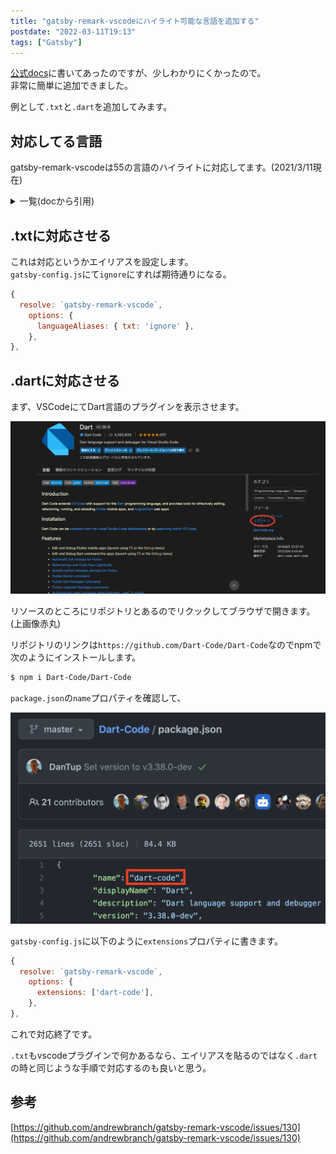 ```yaml
---
title: "gatsby-remark-vscodeにハイライト可能な言語を追加する"
postdate: "2022-03-11T19:13"
tags: ["Gatsby"]
---
```


[公式docs](https://www.gatsbyjs.com/plugins/gatsby-remark-vscode/)に書いてあったのですが、少しわかりにくかったので。  
非常に簡単に追加できました。

例として`.txt`と`.dart`を追加してみます。

## 対応してる言語

gatsby-remark-vscodeは55の言語のハイライトに対応してます。(2021/3/11現在)

<details>
  <summary>一覧(docから引用)</summary>

- Batch/CMD
- Clojure
- CoffeeScript
- C
- C++
- C Platform
- C#
- CSS
- Dockerfile
- F#
- Git Commit
- Git Rebase
- Diff
- Ignore
- Go
- Groovy
- Handlebars
- Hlsl
- HTML
- CSHTML
- PHP HTML
- INI
- Java
- JavaScript
- JSX
- JSON
- JSON with Comments
- Less
- Log
- Lua
- Makefile
- Markdown
- Objective-C
- Objective-C++
- Perl
- Perl 6
- PHP
- Powershell
- Pug
- Python
- R
- Ruby
- Rust
- Sass
- SassDoc
- ShaderLab
- Shell
- SQL
- Swift
- TypeScript
- TSX
- ASP VB .NET
- XML
- XML XSL
- YAML

</details>

## .txtに対応させる

これは対応というかエイリアスを設定します。  
`gatsby-config.js`にて`ignore`にすれば期待通りになる。

```jsx
{
  resolve: `gatsby-remark-vscode`,
    options: {
      languageAliases: { txt: 'ignore' },
    },
},
```

## .dartに対応させる

まず、VSCodeにてDart言語のプラグインを表示させます。

![vscode-dart-extension](screenshot_dart_vsc.png)

リソースのところにリポジトリとあるのでリクックしてブラウザで開きます。(上画像赤丸)

リポジトリのリンクは`https://github.com/Dart-Code/Dart-Code`なのでnpmで次のようにインストールします。

```bash
$ npm i Dart-Code/Dart-Code
```

`package.json`の`name`プロパティを確認して、

![dart-code](screenshot_dart_pkg.png)

`gatsby-config.js`に以下のように`extensions`プロパティに書きます。

```jsx
{
  resolve: `gatsby-remark-vscode`,
    options: {
      extensions: ['dart-code'],
    },
},
```

これで対応終了です。

`.txt`もvscodeプラグインで何かあるなら、エイリアスを貼るのではなく`.dart`の時と同じような手順で対応するのも良いと思う。

## 参考

[https://github.com/andrewbranch/gatsby-remark-vscode/issues/130](https://github.com/andrewbranch/gatsby-remark-vscode/issues/130)
